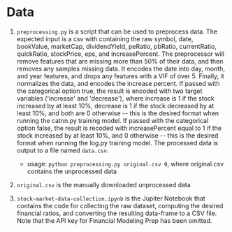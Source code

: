 # Data

1. `preprocessing.py` is a script that can be used to preprocess data. The expected input is a csv with containing the raw symbol, date, bookValue, marketCap, dividendYield, peRatio, pbRatio, currentRatio, quickRatio, stockPrice, eps, and increasePercent. The preprocessor will remove features that are missing more than 50% of their data, and then removes any samples missing data. It encodes the date into day, month, and year features, and drops any features with a VIF of over 5. Finally, it normalizes the data, and encodes the increase percent. If passed with the categorical option true, the result is encoded with two target variables ('increase' and 'decrease'), where increase is 1 if the stock increased by at least 10%, decrease is 1 if the stock decreased by at least 10%, and both are 0 otherwise -- this is the desired format when running the catnn.py training model. If passed with the categorical option false, the result is recoded with increasePercent equal to 1 if the stock increased by at least 10%, and 0 otherwise -- this is the desired format when running the log.py training model. The processed data is output to a file named `data.csv`.
    - usage: ```python preprocessing.py original.csv 0```, where original.csv contains the unprocessed data
    
2. `original.csv` is the manually downloaded unprocessed data

3. `stock-market-data-collection.ipynb` is the Jupiter Notebook that contains the code for collecting the raw dataset, computing the desired financial ratios, and converting the resulting data-frame to a CSV file. Note that the API key for Financial Modeling Prep has been omitted.
